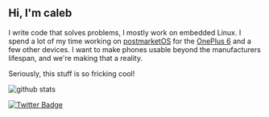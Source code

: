 ## Hi, I'm caleb

I write code that solves problems, I mostly work on embedded Linux. I spend a lot of my time working on [postmarketOS](https://postmarketos.org) for the [OnePlus 6](https://github.com/calebccff/pmos-oneplus6) and a few other devices. I want to make phones usable beyond the manufacturers lifespan, and we're making that a reality.

Seriously, this stuff is so fricking cool!

![github stats](https://github-readme-stats.vercel.app/api?username=calebccff&show_icons=true)

[![Twitter Badge](https://img.shields.io/badge/-Twitter-1ca0f1?style=flat-square&labelColor=1ca0f1&logo=twitter&logoColor=white&link=https://twitter.com/calebccff)](https://twitter.com/calebccff)